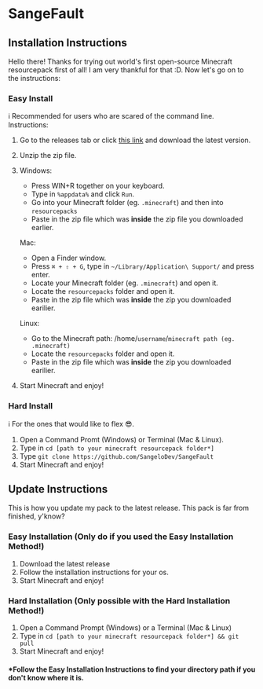 # SangeFault

## Installation Instructions
Hello there! Thanks for trying out world's first open-source Minecraft resourcepack first of all! I am very thankful for that :D.
Now let's go on to the instructions:

### Easy Install
ℹ️ Recommended for users who are scared of the command line.
Instructions:
1. Go to the releases tab or click [this link](https://github.com/SangeloDev/SangeFault/releases) and download the latest version.
2. Unzip the zip file.
3. Windows:
    - Press WIN+R together on your keyboard.
    - Type in `%appdata%` and click `Run`.
    - Go into your Minecraft folder (eg. `.minecraft`) and then into `resourcepacks`
    - Paste in the zip file which was **inside** the zip file you downloaded earlier.

   Mac:
    - Open a Finder window.
    - Press `⌘ + ⇧ + G`, type in `~/Library/Application\ Support/` and press enter.
    - Locate your Minecraft folder (eg. `.minecraft`) and open it.
    - Locate the `resourcepacks` folder and open it.
    - Paste in the zip file which was **inside** the zip you downloaded earilier.
    
   Linux:
    - Go to the Minecraft path: /home/`username`/`minecraft path (eg. .minecraft)`
    - Locate the `resourcepacks` folder and open it.
    - Paste in the zip file which was **inside** the zip you downloaded earilier.
4. Start Minecraft and enjoy!
    
### Hard Install
ℹ️ For the ones that would like to flex 😎.
1. Open a Command Promt (Windows) or Terminal (Mac & Linux).
2. Type in `cd [path to your minecraft resourcepack folder*]`
3. Type `git clone https://github.com/SangeloDev/SangeFault`
4. Start Minecraft and enjoy!

## Update Instructions
This is how you update my pack to the latest release. This pack is far from finished, y'know?
### Easy Installation (Only do if you used the Easy Installation Method!)
1. Download the latest release
2. Follow the installation instructions for your os.
3. Start Minecraft and enjoy!

### Hard Installation (Only possible with the Hard Installation Method!)
1. Open a Command Prompt (Windows) or a Terminal (Mac & Linux)
2. Type in `cd [path to your minecraft resourcepack folder*] && git pull`
3. Start Minecraft and enjoy!

#### *Follow the Easy Installation Instructions to find your directory path if you don't know where it is.
